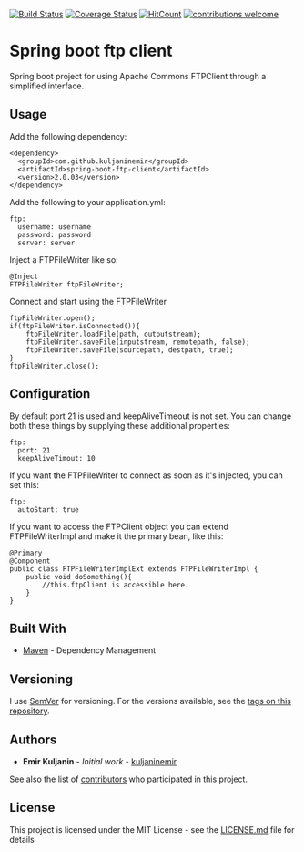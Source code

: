 [![Build Status](https://travis-ci.org/kuljaninemir/spring-boot-ftp-client.svg?branch=master)](https://travis-ci.org/kuljaninemir/spring-boot-ftp-client) [![Coverage Status](https://codecov.io/gh/kuljaninemir/spring-boot-ftp-client/branch/master/graph/badge.svg)](https://codecov.io/gh/kuljaninemir/spring-boot-ftp-client) [![HitCount](http://hits.dwyl.com/kuljaninemir/spring-boot-ftp-client.svg)](http://hits.dwyl.com/kuljaninemir/spring-boot-ftp-client) [![contributions welcome](https://img.shields.io/badge/contributions-welcome-brightgreen.svg?style=flat)](https://github.com/dwyl/esta/issues)

# Spring boot ftp client

Spring boot project for using Apache Commons FTPClient through a simplified interface.

## Usage

Add the following dependency:

```
<dependency>
  <groupId>com.github.kuljaninemir</groupId>
  <artifactId>spring-boot-ftp-client</artifactId>
  <version>2.0.03</version>
</dependency>
```

Add the following to your application.yml:

```
ftp:
  username: username
  password: password
  server: server
```

Inject a FTPFileWriter like so:

```
@Inject
FTPFileWriter ftpFileWriter;
```

Connect and start using the FTPFileWriter

```
ftpFileWriter.open();
if(ftpFileWriter.isConnected()){
    ftpFileWriter.loadFile(path, outputstream);
    ftpFileWriter.saveFile(inputstream, remotepath, false);
    ftpFileWriter.saveFile(sourcepath, destpath, true);
}
ftpFileWriter.close();
```


## Configuration

By default port 21 is used and keepAliveTimeout is not set. You can change both these things by supplying these additional properties:

```
ftp:
  port: 21
  keepAliveTimout: 10
```

If you want the FTPFileWriter to connect as soon as it's injected, you can set this:

```
ftp:
  autoStart: true
```

If you want to access the FTPClient object you can extend FTPFileWriterImpl and make it the primary bean, like this:

```
@Primary
@Component
public class FTPFileWriterImplExt extends FTPFileWriterImpl {
    public void doSomething(){
        //this.ftpClient is accessible here.
    }
}
```

## Built With

* [Maven](https://maven.apache.org/) - Dependency Management

## Versioning

I use [SemVer](http://semver.org/) for versioning. For the versions available, see the [tags on this repository](https://github.com/kuljaninemir/spring-boot-ftp-client/tags). 

## Authors

* **Emir Kuljanin** - *Initial work* - [kuljaninemir](https://github.com/kuljaninemir)

See also the list of [contributors](https://github.com/kuljaninemir/spring-boot-ftp-client/contributors) who participated in this project.

## License

This project is licensed under the MIT License - see the [LICENSE.md](LICENSE.md) file for details
